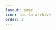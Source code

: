 ```yaml
---
layout: page
icon: fas fa-archive
order: 3
---
```

<!-- - [CV]({{ site.baseurl }}{% link /assets/Mauricio_Cespedes_CV.pdf %}) (long professional profile).
- [Resume]({{ site.baseurl }}{% link /assets/Mauricio_Cespedes_Resume.pdf %}) (short professional profile). -->
